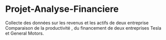 # Projet-Analyse-Financiere
Collecte des données sur les revenus et les actifs de deux entreprise Comparaison de la productivité , du financement de deux entreprises Tesla et  General Motors.
